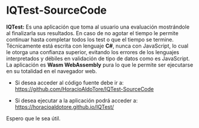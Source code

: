 # IQTest-SourceCode
**IQTest:** Es una aplicación que toma al usuario una evaluación mostrándole al finalizarla sus resultados. En caso de no agotar el tiempo le permite continuar hasta completar todos los test o que el tiempo se termine.
Técnicamente está escrita con lenguaje **C#**, nunca con JavaScript, lo cual le otorga una confianza superior, evitando los errores de los lenguajes interpretados y débiles en validación de tipo de datos como es JavaScript. La aplicación es **Wasm WebAssembly** pura lo que le permite ser ejecutarse en su totalidad en el navegador web.

*  Si desea acceder al código fuente debe ir a:
https://github.com/HoracioAldoTore/IQTest-SourceCode

* Si desea ejecutar a la aplicación podrá acceder a: 
https://horacioaldotore.github.io/IQTest/

Espero que le sea útil.

